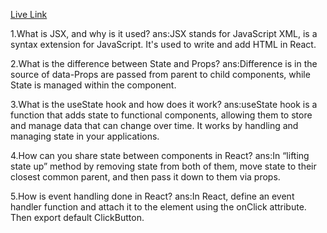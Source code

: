 [Live Link](https://1758845847402-fair-error1234.surge.sh/)


1.What is JSX, and why is it used?
ans:JSX stands for JavaScript XML, is a syntax extension for JavaScript.
It's used to write and add HTML in React.

2.What is the difference between State and Props?
ans:Difference is in the source of data-Props are passed from parent to child components, while State is managed within the component.

3.What is the useState hook and how does it work?
ans:useState hook is a function that adds state to functional components, allowing them to store and manage data that can change over time.
It works by handling and managing state in your applications. 

4.How can you share state between components in React?
ans:In “lifting state up” method by removing state from both of them, move state to their closest common parent, and then pass it down to them via props.
 
5.How is event handling done in React?
ans:In React, define an event handler function and attach it to the element using the onClick attribute. Then export default ClickButton. 